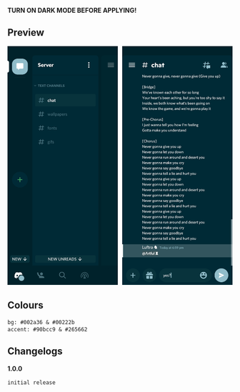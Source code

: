 **TURN ON DARK MODE BEFORE APPLYING!**

## Preview

![Preview](https://raw.githubusercontent.com/cyriotic3/Haste/main/HastePreview.png)

## Colours

    bg: #002a36 & #00222b
    accent: #90bcc9 & #265662

## Changelogs

**1.0.0**

    initial release
